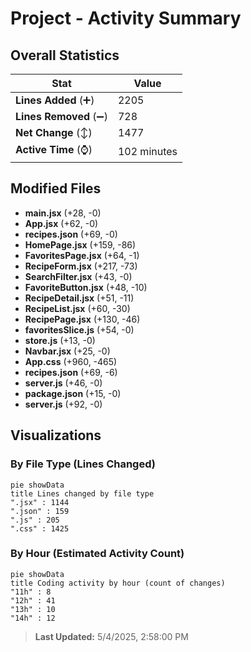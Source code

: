 # Project - Activity Summary 

## Overall Statistics

| Stat                   | Value                                                             |
| ---------------------- | ----------------------------------------------------------------- |
| **Lines Added** (➕)   | 2205                                          |
| **Lines Removed** (➖) | 728                                        |
| **Net Change** (↕)    | 1477                |
| **Active Time** (⌚)   | 102 minutes |


## Modified Files
- **main.jsx** (+28, -0)
- **App.jsx** (+62, -0)
- **recipes.json** (+69, -0)
- **HomePage.jsx** (+159, -86)
- **FavoritesPage.jsx** (+64, -1)
- **RecipeForm.jsx** (+217, -73)
- **SearchFilter.jsx** (+43, -0)
- **FavoriteButton.jsx** (+48, -10)
- **RecipeDetail.jsx** (+51, -11)
- **RecipeList.jsx** (+60, -30)
- **RecipePage.jsx** (+130, -46)
- **favoritesSlice.js** (+54, -0)
- **store.js** (+13, -0)
- **Navbar.jsx** (+25, -0)
- **App.css** (+960, -465)
- **recipes.json** (+69, -6)
- **server.js** (+46, -0)
- **package.json** (+15, -0)
- **server.js** (+92, -0)

## Visualizations

### By File Type (Lines Changed)

```mermaid
pie showData
title Lines changed by file type
".jsx" : 1144
".json" : 159
".js" : 205
".css" : 1425
```

### By Hour (Estimated Activity Count)

```mermaid
pie showData
title Coding activity by hour (count of changes)
"11h" : 8
"12h" : 41
"13h" : 10
"14h" : 12
```


> **Last Updated:** 5/4/2025, 2:58:00 PM